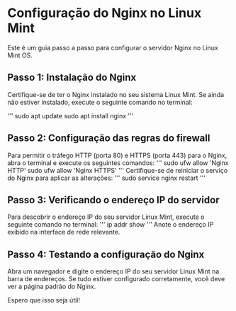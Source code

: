 # Configuração do Nginx no Linux Mint

Este é um guia passo a passo para configurar o servidor Nginx no Linux Mint OS.

## Passo 1: Instalação do Nginx

Certifique-se de ter o Nginx instalado no seu sistema Linux Mint. Se ainda não estiver instalado, execute o seguinte comando no terminal:

'''
sudo apt update
sudo apt install nginx
'''
## Passo 2: Configuração das regras do firewall

Para permitir o tráfego HTTP (porta 80) e HTTPS (porta 443) para o Nginx, abra o terminal e execute os seguintes comandos:
'''
sudo ufw allow 'Nginx HTTP'
sudo ufw allow 'Nginx HTTPS'
'''
Certifique-se de reiniciar o serviço do Nginx para aplicar as alterações:
'''
sudo service nginx restart
'''
## Passo 3: Verificando o endereço IP do servidor

Para descobrir o endereço IP do seu servidor Linux Mint, execute o seguinte comando no terminal:
'''
ip addr show
'''
Anote o endereço IP exibido na interface de rede relevante.

## Passo 4: Testando a configuração do Nginx

Abra um navegador e digite o endereço IP do seu servidor Linux Mint na barra de endereços. Se tudo estiver configurado corretamente, você deve ver a página padrão do Nginx.

Espero que isso seja útil!

